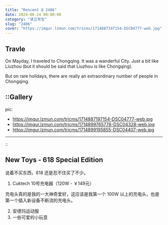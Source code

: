 ```yaml
---
title: "Rencent @ 2406"
date: 2024-06-24 00:00:00
category: "读立写生"
slug: "2406"
cover: "https://imgur.lzmun.com/tricms/1714887197154-DSC04777-web.jpg"
---
```


## Travle

On Mayday, I traveled to Chongqing. It was a wanderful City. Just a bit like Liuzhou (but it should be said that Liuzhou is like Chongqing).

But on rare holidays, there are really an extraordinary number of people in Chongqing. 

::Gallery
---
pic:
  - https://imgur.lzmun.com/tricms/1714887197154-DSC04777-web.jpg
  - https://imgur.lzmun.com/tricms/1714899765778-DSC04328-web.jpg
  - https://imgur.lzmun.com/tricms/1714899195855-DSC04407-web.jpg
---
::



## New Toys - 618 Special Edition

说着不买东西，618 还是忍不住买了不少。

1. Cuktech 10号充电器（120W - ￥149元）

充电头真的是我的一大神奇爱好，这应该是我第一个 100W 以上的充电头，也是第一个插入新设备不断流的充电头。

2. 安德玛运动服
3. 一些可爱的小玩意
